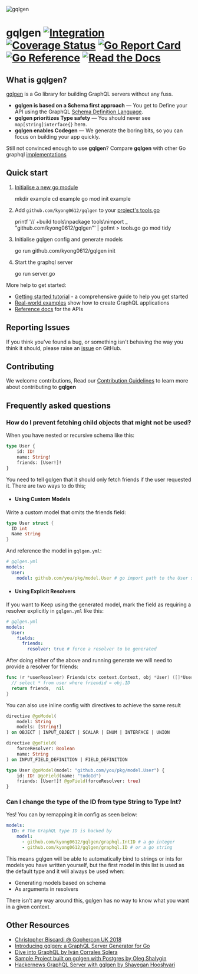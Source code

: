 ![gqlgen](https://user-images.githubusercontent.com/980499/133180111-d064b38c-6eb9-444b-a60f-7005a6e68222.png)

# gqlgen [![Integration](https://github.com/kyong0612/gqlgen/actions/workflows/integration.yml/badge.svg)](https://github.com/kyong0612/gqlgen/actions) [![Coverage Status](https://coveralls.io/repos/github/kyong0612/gqlgen/badge.svg?branch=master)](https://coveralls.io/github/kyong0612/gqlgen?branch=master) [![Go Report Card](https://goreportcard.com/badge/github.com/kyong0612/gqlgen)](https://goreportcard.com/report/github.com/kyong0612/gqlgen) [![Go Reference](https://pkg.go.dev/badge/github.com/kyong0612/gqlgen.svg)](https://pkg.go.dev/github.com/kyong0612/gqlgen) [![Read the Docs](https://badgen.net/badge/docs/available/green)](http://gqlgen.com/)

## What is gqlgen?

[gqlgen](https://github.com/kyong0612/gqlgen) is a Go library for building GraphQL servers without any fuss.<br/>

- **gqlgen is based on a Schema first approach** — You get to Define your API using the GraphQL [Schema Definition Language](http://graphql.org/learn/schema/).
- **gqlgen prioritizes Type safety** — You should never see `map[string]interface{}` here.
- **gqlgen enables Codegen** — We generate the boring bits, so you can focus on building your app quickly.

Still not convinced enough to use **gqlgen**? Compare **gqlgen** with other Go graphql [implementations](https://gqlgen.com/feature-comparison/)

## Quick start

1. [Initialise a new go module](https://golang.org/doc/tutorial/create-module)

   mkdir example
   cd example
   go mod init example

2. Add `github.com/kyong0612/gqlgen` to your [project's tools.go](https://github.com/golang/go/wiki/Modules#how-can-i-track-tool-dependencies-for-a-module)

   printf '// +build tools\npackage tools\nimport \_ "github.com/kyong0612/gqlgen"' | gofmt > tools.go
   go mod tidy

3. Initialise gqlgen config and generate models

   go run github.com/kyong0612/gqlgen init

4. Start the graphql server

   go run server.go

More help to get started:

- [Getting started tutorial](https://gqlgen.com/getting-started/) - a comprehensive guide to help you get started
- [Real-world examples](https://github.com/kyong0612/gqlgen/tree/master/_examples) show how to create GraphQL applications
- [Reference docs](https://pkg.go.dev/github.com/kyong0612/gqlgen) for the APIs

## Reporting Issues

If you think you've found a bug, or something isn't behaving the way you think it should, please raise an [issue](https://github.com/kyong0612/gqlgen/issues) on GitHub.

## Contributing

We welcome contributions, Read our [Contribution Guidelines](https://github.com/kyong0612/gqlgen/blob/master/CONTRIBUTING.md) to learn more about contributing to **gqlgen**

## Frequently asked questions

### How do I prevent fetching child objects that might not be used?

When you have nested or recursive schema like this:

```graphql
type User {
	id: ID!
	name: String!
	friends: [User!]!
}
```

You need to tell gqlgen that it should only fetch friends if the user requested it. There are two ways to do this;

- #### Using Custom Models

Write a custom model that omits the friends field:

```go
type User struct {
  ID int
  Name string
}
```

And reference the model in `gqlgen.yml`:

```yaml
# gqlgen.yml
models:
  User:
    model: github.com/you/pkg/model.User # go import path to the User struct above
```

- #### Using Explicit Resolvers

If you want to Keep using the generated model, mark the field as requiring a resolver explicitly in `gqlgen.yml` like this:

```yaml
# gqlgen.yml
models:
  User:
    fields:
      friends:
        resolver: true # force a resolver to be generated
```

After doing either of the above and running generate we will need to provide a resolver for friends:

```go
func (r *userResolver) Friends(ctx context.Context, obj *User) ([]*User, error) {
  // select * from user where friendid = obj.ID
  return friends,  nil
}
```

You can also use inline config with directives to achieve the same result

```graphql
directive @goModel(
	model: String
	models: [String!]
) on OBJECT | INPUT_OBJECT | SCALAR | ENUM | INTERFACE | UNION

directive @goField(
	forceResolver: Boolean
	name: String
) on INPUT_FIELD_DEFINITION | FIELD_DEFINITION

type User @goModel(model: "github.com/you/pkg/model.User") {
	id: ID! @goField(name: "todoId")
	friends: [User!]! @goField(forceResolver: true)
}
```

### Can I change the type of the ID from type String to Type Int?

Yes! You can by remapping it in config as seen below:

```yaml
models:
  ID: # The GraphQL type ID is backed by
    model:
      - github.com/kyong0612/gqlgen/graphql.IntID # a go integer
      - github.com/kyong0612/gqlgen/graphql.ID # or a go string
```

This means gqlgen will be able to automatically bind to strings or ints for models you have written yourself, but the
first model in this list is used as the default type and it will always be used when:

- Generating models based on schema
- As arguments in resolvers

There isn't any way around this, gqlgen has no way to know what you want in a given context.

## Other Resources

- [Christopher Biscardi @ Gophercon UK 2018](https://youtu.be/FdURVezcdcw)
- [Introducing gqlgen: a GraphQL Server Generator for Go](https://99designs.com.au/blog/engineering/gqlgen-a-graphql-server-generator-for-go/)
- [Dive into GraphQL by Iván Corrales Solera](https://medium.com/@ivan.corrales.solera/dive-into-graphql-9bfedf22e1a)
- [Sample Project built on gqlgen with Postgres by Oleg Shalygin](https://github.com/oshalygin/gqlgen-pg-todo-example)
- [Hackernews GraphQL Server with gqlgen by Shayegan Hooshyari](https://www.howtographql.com/graphql-go/0-introduction/)
